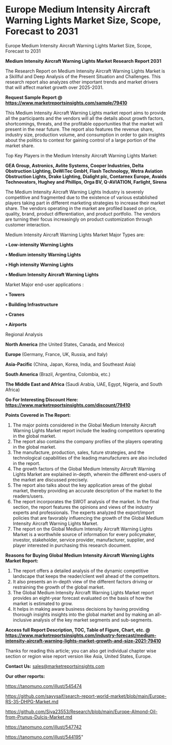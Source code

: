 # Europe Medium Intensity Aircraft Warning Lights Market Size, Scope, Forecast to 2031
Europe Medium Intensity Aircraft Warning Lights Market Size, Scope, Forecast to 2031

<strong>Medium Intensity Aircraft Warning Lights Market Research Report 2031</strong>

The Research Report on Medium Intensity Aircraft Warning Lights Market is a Skillful and Deep Analysis of the Present Situation and Challenges. This research report also analyzes other important trends and market drivers that will affect market growth over 2025-2031.

<strong>Request Sample Report @ <a href=https://www.marketreportsinsights.com/sample/79410>https://www.marketreportsinsights.com/sample/79410</a></strong>

This Medium Intensity Aircraft Warning Lights market report aims to provide all the participants and the vendors will all the details about growth factors, shortcomings, threats, and the profitable opportunities that the market will present in the near future. The report also features the revenue share, industry size, production volume, and consumption in order to gain insights about the politics to contest for gaining control of a large portion of the market share.

Top Key Players in the Medium Intensity Aircraft Warning Lights Market:

<strong>GEA Group, Astronics, Avlite Systems, Cooper Industries, Delta Obstruction Lighting, DeWiTec GmbH, Flash Technology, Wetra Aviation Obstruction Lights, Drake Lighting, Dialight plc, Contarnex Europe, Avaids Technovators, Hughey and Phillips, Orga BV, Q-AVIATION, Farlight, Sirena</strong>

The Medium Intensity Aircraft Warning Lights Industry is severely competitive and fragmented due to the existence of various established players taking part in different marketing strategies to increase their market share. The vendors operating in the market are profiled based on price, quality, brand, product differentiation, and product portfolio. The vendors are turning their focus increasingly on product customization through customer interaction.

Medium Intensity Aircraft Warning Lights Market Major Types are:

<strong>• Low-intensity Warning Lights

• Medium intensity Warning Lights

• High intensity Warning Lights

• Medium Intensity Aircraft Warning Lights</strong>

Market Major end-user applications :

<strong>• Towers

• Building Infrastructure

• Cranes

• Airports</strong>

Regional Analysis

</u><strong><b>North America</b></strong> (the United States, Canada, and Mexico)

<strong><b>Europe </b></strong>(Germany, France, UK, Russia, and Italy)

<strong><b>Asia-Pacific</b></strong> (China, Japan, Korea, India, and Southeast Asia)

<strong><b>South America</b></strong> (Brazil, Argentina, Colombia, etc.)

<strong><b>The Middle East and Africa</b></strong> (Saudi Arabia, UAE, Egypt, Nigeria, and South Africa)

<strong>Go For Interesting Discount Here: <a href=https://www.marketreportsinsights.com/discount/79410>https://www.marketreportsinsights.com/discount/79410</a></strong>

<strong>Points Covered in The Report:</strong>
<ol>
  <li>The major points considered in the Global Medium Intensity Aircraft Warning Lights Market report include the leading competitors operating in the global market.</li>
  <li>The report also contains the company profiles of the players operating in the global market.</li>
  <li>The manufacture, production, sales, future strategies, and the technological capabilities of the leading manufacturers are also included in the report.</li>
  <li>The growth factors of the Global Medium Intensity Aircraft Warning Lights Market are explained in-depth, wherein the different end-users of the market are discussed precisely.</li>
  <li>The report also talks about the key application areas of the global market, thereby providing an accurate description of the market to the readers/users.</li>
  <li>The report incorporates the SWOT analysis of the market. In the final section, the report features the opinions and views of the industry experts and professionals. The experts analyzed the export/import policies that are favorably influencing the growth of the Global Medium Intensity Aircraft Warning Lights Market.</li>
  <li>The report on the Global Medium Intensity Aircraft Warning Lights Market is a worthwhile source of information for every policymaker, investor, stakeholder, service provider, manufacturer, supplier, and player interested in purchasing this research document.</li>
</ol>
<strong>Reasons for Buying Global Medium Intensity Aircraft Warning Lights Market Report:</strong>

<ol>
  <li>The report offers a detailed analysis of the dynamic competitive landscape that keeps the reader/client well ahead of the competitors.</li>
  <li>It also presents an in-depth view of the different factors driving or restraining the growth of the global market.</li>
  <li>The Global Medium Intensity Aircraft Warning Lights Market report provides an eight-year forecast evaluated on the basis of how the market is estimated to grow.</li>
  <li>It helps in making aware business decisions by having providing thorough insights insights into the global market and by making an all-inclusive analysis of the key market segments and sub-segments.</li>
</ol>
<strong>Access full Report Description, TOC, Table of Figure, Chart, etc. @ <a href=https://www.marketreportsinsights.com/industry-forecast/medium-intensity-aircraft-warning-lights-market-growth-and-size-2021-79410>https://www.marketreportsinsights.com/industry-forecast/medium-intensity-aircraft-warning-lights-market-growth-and-size-2021-79410</a></strong>


Thanks for reading this article; you can also get individual chapter wise section or region wise report version like Asia, United States, Europe.

<strong>Contact Us:</strong>
sales@marketreportsinsights.com

<strong>Our other reports:</strong>

<a href=https://tanomuno.com/illust/545474>https://tanomuno.com/illust/545474</a>

<a href=https://github.com/sayysaif/search-report-world-market/blob/main/Europe-RS-35-DHPG-Market.md>https://github.com/sayysaif/search-report-world-market/blob/main/Europe-RS-35-DHPG-Market.md</a>

<a href=https://github.com/Siya23553/Research/blob/main/Europe-Almond-Oil-from-Prunus-Dulcis-Market.md>https://github.com/Siya23553/Research/blob/main/Europe-Almond-Oil-from-Prunus-Dulcis-Market.md</a>

<a href=https://tanomuno.com/illust/547742>https://tanomuno.com/illust/547742</a>

<a href=https://tanomuno.com/illust/544195>https://tanomuno.com/illust/544195</a>"
